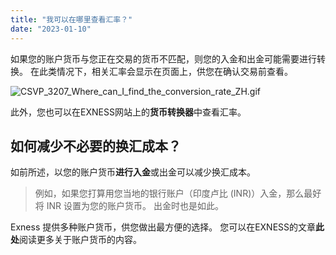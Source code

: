 ```yaml
---
title: "我可以在哪里查看汇率？"
date: "2023-01-10"
---
```


如果您的账户货币与您正在交易的货币不匹配，则您的入金和出金可能需要进行转换。 在此类情况下，相关汇率会显示在页面上，供您在确认交易前查看。

![CSVP_3207_Where_can_I_find_the_conversion_rate_ZH.gif](https://get.exness.help/hc/article_attachments/7054637319314/CSVP_3207_Where_can_I_find_the_conversion_rate_ZH.gif)

此外，您也可以在EXNESS网站上的**货币转换器**中查看汇率。

## 如何减少不必要的换汇成本？

如前所述，以您的账户货币**进行入金**或出金可以减少换汇成本。

> 例如，如果您打算用您当地的银行账户（印度卢比 (INR)）入金，那么最好将 INR 设置为您的账户货币。 出金时也是如此。

Exness 提供多种账户货币，供您做出最方便的选择。 您可以在EXNESS的文章**此处**阅读更多关于账户货币的内容。
